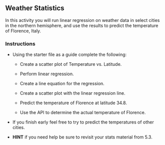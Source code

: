 ## Weather Statistics

In this activity you will run linear regression on weather data in select cities in the northern hemisphere, and use the results to predict the temperature of Florence, Italy.

### Instructions

* Using the starter file as a guide complete the following:

  * Create a scatter plot of Temperature vs. Latitude.

  * Perform linear regression.

  * Create a line equation for the regression.

  * Create a scatter plot with the linear regression line.

  * Predict the temperature of Florence at latitude 34.8.

  * Use the API to determine the actual temperature of Florence.

* If you finish early feel free to try to predict the temperatures of other cities.

* **HINT** if you need help be sure to revisit your stats material from 5.3.
